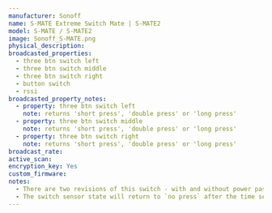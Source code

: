 ```yaml
---
manufacturer: Sonoff
name: S-MATE Extreme Switch Mate | S-MATE2
model: S-MATE / S-MATE2
image: Sonoff_S-MATE.png
physical_description:
broadcasted_properties:
  - three btn switch left
  - three btn switch middle
  - three btn switch right
  - button switch
  - rssi
broadcasted_property_notes:
  - property: three btn switch left
    note: returns 'short press', 'double press' or 'long press'
  - property: three btn switch middle
    note: returns 'short press', 'double press' or 'long press'
  - property: three btn switch right
    note: returns 'short press', 'double press' or 'long press'
broadcast_rate:
active_scan:
encryption_key: Yes
custom_firmware:
notes:
  - There are two revisions of this switch - with and without power pass-through.
  - The switch sensor state will return to `no press` after the time set with the [reset_timer](configuration_params#reset_timer) option. It is advised to change the reset time to 1 second (default = 35 seconds).
---
```

